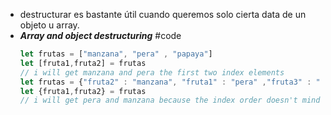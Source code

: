 - destructurar es bastante útil cuando queremos solo cierta data de un objeto u array.
- ***Array and object destructuring*** #code
  ```javascript
  let frutas = ["manzana", "pera" , "papaya"]
  let [fruta1,fruta2] = frutas
  // i will get manzana and pera the first two index elements
  let frutas = {"fruta2" : "manzana", "fruta1" : "pera" ,"fruta3" : "papaya"}
  let {fruta1,fruta2} = frutas
  // i will get pera and manzana because the index order doesn't mind anymore.
  ```